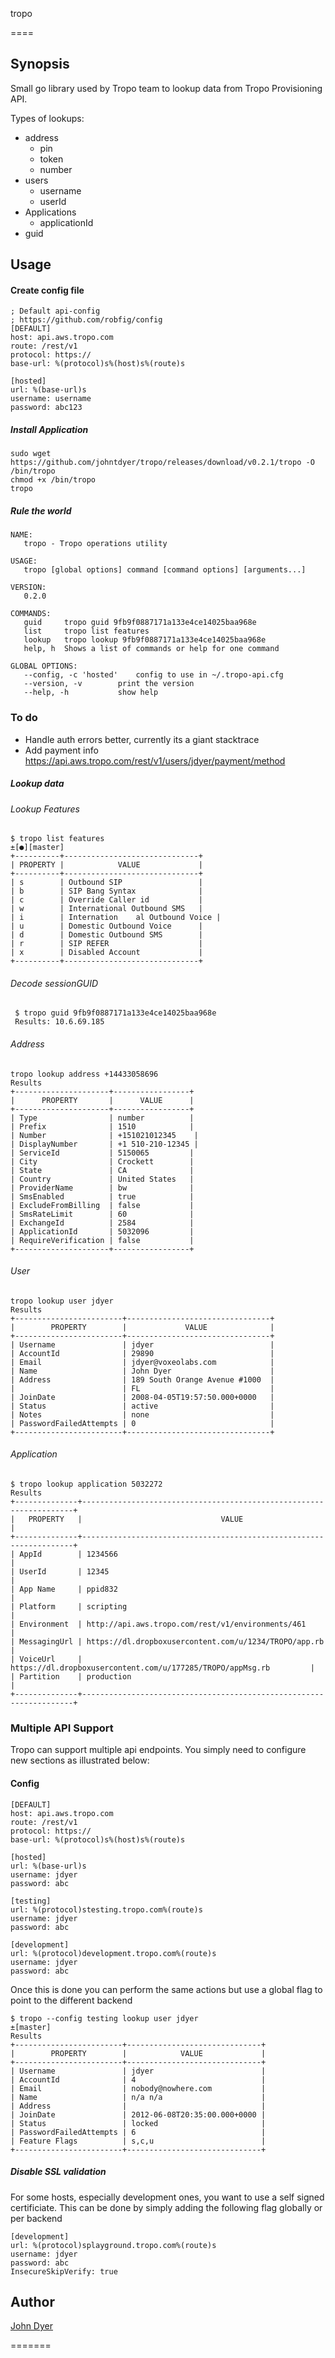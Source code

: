 tropo

====

## Synopsis

Small go library used by Tropo team to lookup data from Tropo Provisioning API.

Types of lookups:

  * address
    * pin
    * token
    * number
  * users
    * username
    * userId
  * Applications
    * applicationId
  * guid

## Usage

#### Create config file

    ; Default api-config
    ; https://github.com/robfig/config
    [DEFAULT]
    host: api.aws.tropo.com
    route: /rest/v1
    protocol: https://
    base-url: %(protocol)s%(host)s%(route)s

    [hosted]
    url: %(base-url)s
    username: username
    password: abc123

##### Install Application

    sudo wget https://github.com/johntdyer/tropo/releases/download/v0.2.1/tropo -O /bin/tropo
    chmod +x /bin/tropo
    tropo

##### Rule the world

    NAME:
       tropo - Tropo operations utility

    USAGE:
       tropo [global options] command [command options] [arguments...]

    VERSION:
       0.2.0

    COMMANDS:
       guid     tropo guid 9fb9f0887171a133e4ce14025baa968e
       list     tropo list features
       lookup   tropo lookup 9fb9f0887171a133e4ce14025baa968e
       help, h  Shows a list of commands or help for one command

    GLOBAL OPTIONS:
       --config, -c 'hosted'    config to use in ~/.tropo-api.cfg
       --version, -v        print the version
       --help, -h           show help


### To do

* Handle auth errors better, currently its a giant stacktrace
* Add payment info https://api.aws.tropo.com/rest/v1/users/jdyer/payment/method
##### Lookup data


###### Lookup Features

    $ tropo list features                                                                                                                                                                                                                             ±[●][master]
    +----------+------------------------------+
    | PROPERTY |            VALUE             |
    +----------+------------------------------+
    | s        | Outbound SIP                 |
    | b        | SIP Bang Syntax              |
    | c        | Override Caller id           |
    | w        | International Outbound SMS   |
    | i        | Internation    al Outbound Voice |
    | u        | Domestic Outbound Voice      |
    | d        | Domestic Outbound SMS        |
    | r        | SIP REFER                    |
    | x        | Disabled Account             |
    +----------+------------------------------+

###### Decode sessionGUID

     $ tropo guid 9fb9f0887171a133e4ce14025baa968e
     Results: 10.6.69.185

###### Address

    tropo lookup address +14433058696
    Results
    +---------------------+-----------------+
    |      PROPERTY       |      VALUE      |
    +---------------------+-----------------+
    | Type                | number          |
    | Prefix              | 1510            |
    | Number              | +151021012345    |
    | DisplayNumber       | +1 510-210-12345 |
    | ServiceId           | 5150065         |
    | City                | Crockett        |
    | State               | CA              |
    | Country             | United States   |
    | ProviderName        | bw              |
    | SmsEnabled          | true            |
    | ExcludeFromBilling  | false           |
    | SmsRateLimit        | 60              |
    | ExchangeId          | 2584            |
    | ApplicationId       | 5032096         |
    | RequireVerification | false           |
    +---------------------+-----------------+

###### User

    tropo lookup user jdyer
    Results
    +------------------------+--------------------------------+
    |        PROPERTY        |             VALUE              |
    +------------------------+--------------------------------+
    | Username               | jdyer                          |
    | AccountId              | 29890                          |
    | Email                  | jdyer@voxeolabs.com            |
    | Name                   | John Dyer                      |
    | Address                | 189 South Orange Avenue #1000  |
    |                        | FL                             |
    | JoinDate               | 2008-04-05T19:57:50.000+0000   |
    | Status                 | active                         |
    | Notes                  | none                           |
    | PasswordFailedAttempts | 0                              |
    +------------------------+--------------------------------+

###### Application

    $ tropo lookup application 5032272
    Results
    +--------------+--------------------------------------------------------------------+
    |   PROPERTY   |                               VALUE                                |
    +--------------+--------------------------------------------------------------------+
    | AppId        | 1234566                                                            |
    | UserId       | 12345                                                              |
    | App Name     | ppid832                                                            |
    | Platform     | scripting                                                          |
    | Environment  | http://api.aws.tropo.com/rest/v1/environments/461                  |
    | MessagingUrl | https://dl.dropboxusercontent.com/u/1234/TROPO/app.rb              |
    | VoiceUrl     | https://dl.dropboxusercontent.com/u/177285/TROPO/appMsg.rb         |
    | Partition    | production                                                         |
    +--------------+--------------------------------------------------------------------+

### Multiple API Support


Tropo can support multiple api endpoints.  You simply need to configure new sections as illustrated below:
#### Config

    [DEFAULT]
    host: api.aws.tropo.com
    route: /rest/v1
    protocol: https://
    base-url: %(protocol)s%(host)s%(route)s

    [hosted]
    url: %(base-url)s
    username: jdyer
    password: abc

    [testing]
    url: %(protocol)stesting.tropo.com%(route)s
    username: jdyer
    password: abc

    [development]
    url: %(protocol)development.tropo.com%(route)s
    username: jdyer
    password: abc


Once this is done you can perform the same actions but use a global flag to point to the different backend

    $ tropo --config testing lookup user jdyer                                                                                                                                                                                                                                       ±[master]
    Results
    +------------------------+------------------------------+
    |        PROPERTY        |            VALUE             |
    +------------------------+------------------------------+
    | Username               | jdyer                        |
    | AccountId              | 4                            |
    | Email                  | nobody@nowhere.com           |
    | Name                   | n/a n/a                      |
    | Address                |                              |
    | JoinDate               | 2012-06-08T20:35:00.000+0000 |
    | Status                 | locked                       |
    | PasswordFailedAttempts | 6                            |
    | Feature Flags          | s,c,u                        |
    +------------------------+------------------------------+



##### Disable SSL validation

For some hosts, especially development ones, you want to use a self signed certificiate.  This can be done by simply adding the following flag globally or per backend

    [development]
    url: %(protocol)splayground.tropo.com%(route)s
    username: jdyer
    password: abc
    InsecureSkipVerify: true

## Author

[John Dyer]()

=======
